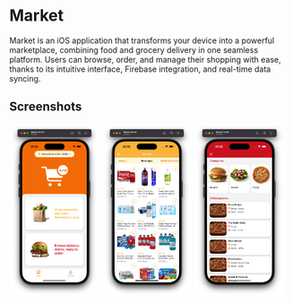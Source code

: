# Market

Market is an iOS application that transforms your device into a powerful marketplace, combining food and grocery delivery in one seamless platform. Users can browse, order, and manage their shopping with ease, thanks to its intuitive interface, Firebase integration, and real-time data syncing.

## Screenshots
<img src="Media/1.png" alt="Image 1" width="32%" /> <img src="Media/2.png" alt="Image 2" width="32%" /> <img src="Media/3.png" alt="Image 3" width="32%" /> 
